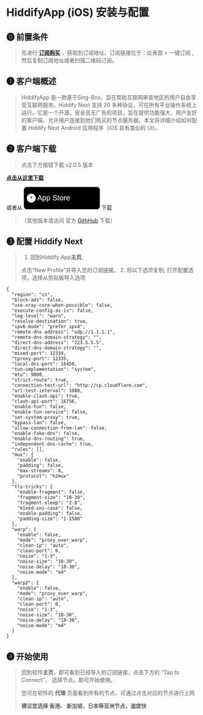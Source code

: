 # HiddifyApp (iOS) 安装与配置

## **⓿ 前置条件**

> 先进行 [**订阅购买**](https://shortlink181.github.io/1) ，获取到订阅地址。订阅链接位于：仪表盘 > 一键订阅 , 然后复制订阅地址或者扫描二维码订阅。

## **❶ 客户端概述**

> HiddifyApp 是一款基于Sing-Box，旨在帮助互联网审查地区的用户自由享受互联网服务。Hiddify Next 支持 20 多种协议，可在所有平台操作系统上运行。它是一个开源、安全且无广告的项目，旨在提供功能强大、用户友好的客户端，允许用户连接到他们购买的节点服务器。本文将详细介绍如何配置 Hiddify Next Android 应用程序（iOS 具有类似的 UI）。

## **❷ 客户端下载**

> 点击下方按钮下载 v2.0.5 版本

[__**点击从这里下载**__](https://ghfast.top/https://github.com/hiddify/hiddify-next/releases/latest/download/Hiddify-iOS.ipa)

或者从 [![Download on the App Store](data:image/svg+xml;base64,CjxzdmcgeG1sbnM9Imh0dHA6Ly93d3cudzMub3JnLzIwMDAvc3ZnIiB3aWR0aD0iMjAwIiBoZWlnaHQ9IjYwIiB2aWV3Qm94PSIwIDAgNTEyIDE1MCI+CiAgPHJlY3Qgd2lkdGg9IjUxMiIgaGVpZ2h0PSIxNTAiIHJ4PSIyMCIgZmlsbD0iIzAwMCIvPgogIDx0ZXh0IHg9IjkwIiB5PSI5MCIgZm9udC1zaXplPSI1MCIgZmlsbD0iI2ZmZiIgZm9udC1mYW1pbHk9IkFyaWFsLCBzYW5zLXNlcmlmIj5BcHAgU3RvcmU8L3RleHQ+CiAgPGNpcmNsZSBjeD0iNTAiIGN5PSI3NSIgcj0iMzAiIGZpbGw9IiNmZmYiLz4KICA8cGF0aCBkPSJNNDUgNzUgTDU1IDc1IEw1MCA2MCBaIiBmaWxsPSIjMDAwIi8+Cjwvc3ZnPg==)](https://apps.apple.com/us/app/hiddify-proxy-vpn/id6596777532?platform=iphone) 下载

> （其他版本请访问 官方 [GithHub](https://github.com/hiddify/hiddify-app/releases/) 下载）

## **❸ 配置 Hiddify Next**

> 1.  回到Hiddify App**主页**,
> 
> 点击“New Profile”并导入您的订阅链接。 2. 将以下选项复制, 打开配置选项，选择从剪贴板导入选项

```plaintext
{
  "region": "cn",
  "block-ads": false,
  "use-xray-core-when-possible": false,
  "execute-config-as-is": false,
  "log-level": "warn",
  "resolve-destination": true,
  "ipv6-mode": "prefer_ipv4",
  "remote-dns-address": "udp://1.1.1.1",
  "remote-dns-domain-strategy": "",
  "direct-dns-address": "223.5.5.5",
  "direct-dns-domain-strategy": "",
  "mixed-port": 12334,
  "tproxy-port": 12335,
  "local-dns-port": 16450,
  "tun-implementation": "system",
  "mtu": 9000,
  "strict-route": true,
  "connection-test-url": "http://cp.cloudflare.com",
  "url-test-interval": 1080,
  "enable-clash-api": true,
  "clash-api-port": 16756,
  "enable-tun": false,
  "enable-tun-service": false,
  "set-system-proxy": true,
  "bypass-lan": false,
  "allow-connection-from-lan": false,
  "enable-fake-dns": false,
  "enable-dns-routing": true,
  "independent-dns-cache": true,
  "rules": [],
  "mux": {
    "enable": false,
    "padding": false,
    "max-streams": 8,
    "protocol": "h2mux"
  },
  "tls-tricks": {
    "enable-fragment": false,
    "fragment-size": "10-30",
    "fragment-sleep": "2-8",
    "mixed-sni-case": false,
    "enable-padding": false,
    "padding-size": "1-1500"
  },
  "warp": {
    "enable": false,
    "mode": "proxy_over_warp",
    "clean-ip": "auto",
    "clean-port": 0,
    "noise": "1-3",
    "noise-size": "10-30",
    "noise-delay": "10-30",
    "noise-mode": "m4"
  },
  "warp2": {
    "enable": false,
    "mode": "proxy_over_warp",
    "clean-ip": "auto",
    "clean-port": 0,
    "noise": "1-3",
    "noise-size": "10-30",
    "noise-delay": "10-30",
    "noise-mode": "m4"
  }
}
```

## **❹ 开始使用**

> 回到软件**主页**，即可看到已经导入的订阅链接，点击下方的 “Tap to Connect”， 选择节点，即可开始使用。
> 
> 您可在软件的 **代理** 页面看到所有的节点，可通过点击对应的节点进行上网
> 
> **建议您选择 香港、 新加坡、日本等亚洲节点，速度快**
